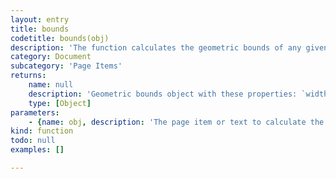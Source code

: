 ```yaml
---
layout: entry
title: bounds
codetitle: bounds(obj)
description: 'The function calculates the geometric bounds of any given page item or text. Use the `transforms()` function to modify page items. In case the object is any kind of text, additional typographic information `baseline` and `xHeight` are calculated.'
category: Document
subcategory: 'Page Items'
returns:
    name: null
    description: 'Geometric bounds object with these properties: `width`, `height`, `left`, `right`, `top`, `bottom` and for text: `baseline`, `xHeight`.'
    type: [Object]
parameters:
    - {name: obj, description: 'The page item or text to calculate the geometric bounds.', optional: false, type: [PageItem, Text]}
kind: function
todo: null
examples: []

---
```

